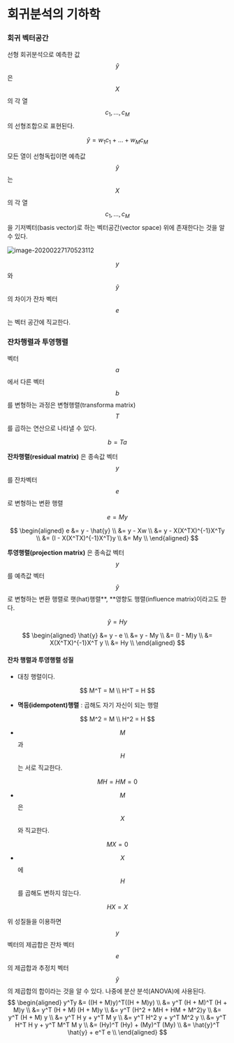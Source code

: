 <script> MathJax.Hub.Queue(["Typeset",MathJax.Hub]); </script>

# 회귀분석의 기하학

### 회귀 벡터공간

선형 회귀분석으로 예측한 값 $$\hat{y}$$ 은 $$X$$ 의 각 열 $$c_1, … , c_M$$ 의 선형조합으로 표현된다.

$$
\hat{y} = w_1c_1 + ... + w_Mc_M
$$

모든 열이 선형독립이면 예측값 $$\hat{y}$$ 는 $$X$$ 의 각 열 $$c_1, … , c_M$$ 을 기저벡터(basis vector)로 하는 벡터공간(vector space) 위에 존재한다는 것을 알 수 있다.

![image-20200227170523112](../../../resource/img/image-20200227170523112.png)

$$y$$ 와 $$\hat{y}$$ 의 차이가 잔차 벡터 $$e$$ 는 벡터 공간에 직교한다. 

### 잔차행렬과 투영행렬

벡터 $$a$$ 에서 다른 벡터  $$b$$ 를 변형하는 과정은 변형행렬(transforma matrix) $$T$$ 를 곱하는 연산으로 나타낼 수 있다.

$$
b = Ta
$$

**잔차행렬(residual matrix)** 은 종속값 벡터 $$y$$ 를 잔차벡터 $$e$$ 로 변형하는 변환 행렬

$$
e = My
$$

$$
\begin{aligned}
e 
&= y - \hat{y} \\
&= y - Xw \\
&= y - X(X^TX)^{-1}X^Ty \\
&= (I - X(X^TX)^{-1}X^T)y \\
&= My \\
\end{aligned}
$$

**투영행렬(projection matrix)** 은 종속값 벡터 $$y$$ 를 예측값 벡터 $$\hat{y}$$ 로 변형하는 변환 행렬로 햇(hat)행렬**, **영향도 행렬(influence matrix)이라고도 한다.

$$
\hat{y} = Hy
$$

$$
\begin{aligned}
\hat{y} 
&= y - e \\
&= y - My \\
&= (I - M)y \\
&= X(X^TX)^{-1}X^T y \\
&= Hy \\
\end{aligned}
$$

#### 잔차 행렬과 투영행렬 성질

- 대칭 행렬이다. 

$$
M^T = M \\
H^T = H
$$

- **멱등(idempotent)행렬** : 곱해도 자기 자신이 되는 행렬

$$
M^2 = M \\
H^2 = H
$$

- $$M$$ 과 $$H$$ 는 서로 직교한다.

$$
MH = HM = 0
$$

- $$M$$은 $$X$$와 직교한다.

$$
MX = 0
$$

- $$X$$ 에 $$H$$ 를 곱해도 변하지 않는다.

$$
HX = X
$$

위 성질들을 이용하면 $$y$$ 벡터의 제곱합은 잔차 벡터 $$e$$ 의 제곱합과 추정치 벡터 $$\hat {y}$$ 의 제곱합의 합이라는 것을 알 수 있다. 나중에 분산 분석(ANOVA)에 사용된다.
$$
\begin{aligned}
y^Ty 
&= ((H + M)y)^T((H + M)y) \\
&= y^T (H + M)^T (H + M)y \\
&= y^T (H + M) (H + M)y \\
&= y^T (H^2 + MH + HM + M^2)y \\
&= y^T (H + M) y \\
&= y^T H y + y^T M y \\
&= y^T H^2 y + y^T M^2 y \\
&= y^T H^T H y + y^T M^T M y \\
&= (Hy)^T (Hy) + (My)^T (My) \\
&= \hat{y}^T \hat{y} + e^T e \\
\end{aligned}
$$

